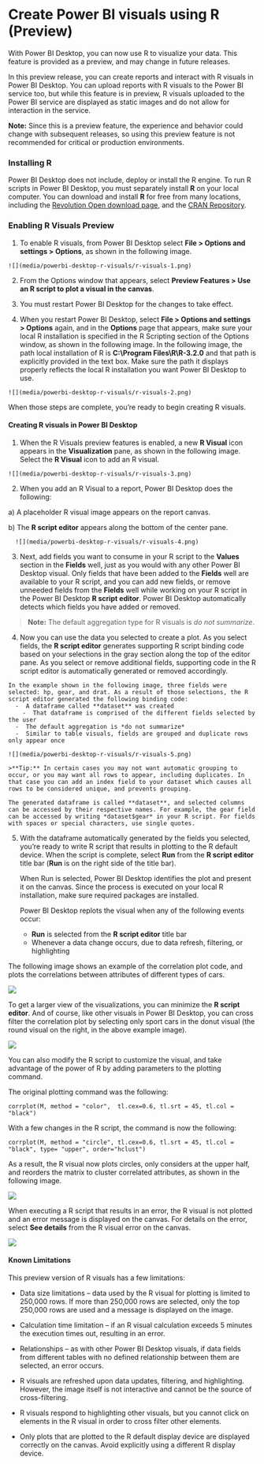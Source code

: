<properties
   pageTitle="Create Power BI visuals using R (Preview)"
   description="Create Power BI visuals using R (Preview)"
   services="powerbi"
   documentationCenter=""
   authors="davidiseminger"
   manager="mblythe"
   editor=""
   tags=""/>

<tags
   ms.service="powerbi"
   ms.devlang="NA"
   ms.topic="article"
   ms.tgt_pltfrm="NA"
   ms.workload="powerbi"
   ms.date="12/15/2015"
   ms.author="davidi"/>

# Create Power BI visuals using R (Preview)  

With Power BI Desktop, you can now use R to visualize your data. This feature is provided as a preview, and may change in future releases.

In this preview release, you can create reports and interact with R visuals in Power BI Desktop. You can upload reports with R visuals to the Power BI service too, but while this feature is in preview, R visuals uploaded to the Power BI service are displayed as static images and do not allow for interaction in the service.

**Note:** Since this is a preview feature, the experience and behavior could change with subsequent releases, so using this preview feature is not recommended for critical or production environments.

### Installing R

Power BI Desktop does not include, deploy or install the R engine. To run R scripts in Power BI Desktop, you must separately install **R** on your local computer. You can download and install **R** for free from many locations, including the [Revolution Open download page](https://mran.revolutionanalytics.com/download/), and the [CRAN Repository](https://cran.r-project.org/bin/windows/base/).

### Enabling R Visuals Preview
1.   To enable R visuals, from Power BI Desktop select **File > Options and settings > Options**, as shown in the following image.

    ![](media/powerbi-desktop-r-visuals/r-visuals-1.png)

2.   From the Options window that appears, select **Preview Features > Use an R script to plot a visual in the canvas**.

3.   You must restart Power BI Desktop for the changes to take effect.

4.   When you restart Power BI Desktop, select **File > Options and settings > Options** again, and in the **Options** page that appears, make sure your local R installation is specified in the R Scripting section of the Options window, as shown in the following image. In the following image, the path local installation of R is **C:\Program Files\R\R-3.2.0** and that path is explicitly provided in the text box. Make sure the path it displays properly reflects the local R installation you want Power BI Desktop to use.

    ![](media/powerbi-desktop-r-visuals/r-visuals-2.png)

When those steps are complete, you’re ready to begin creating R visuals.

#### Creating R visuals in Power BI Desktop

1.   When the R Visuals preview features is enabled, a new **R Visual** icon appears in the **Visualization** pane, as shown in the following image. Select the **R Visual** icon to add an R visual.

    ![](media/powerbi-desktop-r-visuals/r-visuals-3.png)

2.   When you add an R Visual to a report, Power BI Desktop does the following:

  a) A placeholder R visual image appears on the report canvas.

  b) The **R script editor** appears along the bottom of the center pane.

      ![](media/powerbi-desktop-r-visuals/r-visuals-4.png)

3.   Next, add fields you want to consume in your R script to the **Values** section in the **Fields** well, just as you would with any other Power BI Desktop visual. Only fields that have been added to the **Fields** well are available to your R script, and you can add new fields, or remove unneeded fields from the **Fields** well while working on your R script in the Power BI Desktop **R script editor**. Power BI Desktop automatically detects which fields you have added or removed.
> **Note:** The default aggregation type for R visuals is *do not summarize*.

4.   Now you can use the data you selected to create a plot. As you select fields, the **R script editor** generates supporting R script binding code based on your selections in the gray section along the top of the editor pane. As you select or remove additional fields, supporting code in the R script editor is automatically generated or removed accordingly.

    In the example shown in the following image, three fields were selected: hp, gear, and drat. As a result of those selections, the R script editor generated the following binding code:
      -  A dataframe called **dataset** was created
        -  That dataframe is comprised of the different fields selected by the user
      -  The default aggregation is *do not summarize*
      -  Similar to table visuals, fields are grouped and duplicate rows only appear once

    ![](media/powerbi-desktop-r-visuals/r-visuals-5.png)

    >**Tip:** In certain cases you may not want automatic grouping to occur, or you may want all rows to appear, including duplicates. In that case you can add an index field to your dataset which causes all rows to be considered unique, and prevents grouping.

    The generated dataframe is called **dataset**, and selected columns can be accessed by their respective names. For example, the gear field can be accessed by writing *dataset$gear* in your R script. For fields with spaces or special characters, use single quotes.

5. With the dataframe automatically generated by the fields you selected, you’re ready to write R script that results in plotting to the R default device. When the script is complete, select **Run** from the **R script editor** title bar (**Run** is on the right side of the title bar).

    When Run is selected, Power BI Desktop identifies the plot and present it on the canvas.
Since the process is executed on your local R installation, make sure required packages are installed.

    Power BI Desktop replots the visual when any of the following events occur:
      - **Run** is selected from the **R script editor** title bar
      - Whenever a data change occurs, due to data refresh, filtering, or highlighting

The following image shows an example of the correlation plot code, and plots the correlations between attributes of different types of cars.

![](media/powerbi-desktop-r-visuals/r-visuals-6.png)

To get a larger view of the visualizations, you can minimize the **R script editor**. And of course, like other visuals in Power BI Desktop, you can cross filter the correlation plot by selecting only sport cars in the donut visual (the round visual on the right, in the above example image).

![](media/powerbi-desktop-r-visuals/r-visuals-7.png)

You can also modify the R script to customize the visual, and take advantage of the power of R by adding parameters to the plotting command.

The original plotting command was the following:

    corrplot(M, method = "color",  tl.cex=0.6, tl.srt = 45, tl.col = "black")

With a few changes in the R script, the command is now the following:

    corrplot(M, method = "circle", tl.cex=0.6, tl.srt = 45, tl.col = "black", type= "upper", order="hclust")

As a result, the R visual now plots circles, only considers at the upper half, and reorders the matrix to cluster correlated attributes, as shown in the following image.

![](media/powerbi-desktop-r-visuals/r-visuals-8.png)

When executing a R script that results in an error, the R visual is not plotted and an error message is displayed on the canvas. For details on the error, select **See details** from the R visual error on the canvas.

![](media/powerbi-desktop-r-visuals/r-visuals-9.png)

#### Known Limitations

This preview version of R visuals has a few limitations:

-  Data size limitations – data used by the R visual for plotting is limited to 250,000 rows. If more than 250,000 rows are selected, only the top 250,000 rows are used and a message is displayed on the image.

-  Calculation time limitation – if an R visual calculation exceeds 5 minutes the execution times out, resulting in an error.

-  Relationships – as with other Power BI Desktop visuals, if data fields from different tables with no defined relationship between them are selected, an error occurs.

-  R visuals are refreshed upon data updates, filtering, and highlighting. However, the image itself is not interactive and cannot be the source of cross-filtering.

-  R visuals respond to highlighting other visuals, but you cannot click on elements in the R visual in order to cross filter other elements.

-  Only plots that are plotted to the R default display device are displayed correctly on the canvas. Avoid explicitly using a different R display device.
